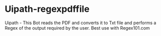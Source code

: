 # Uipath-regexpdffile
Uipath - This Bot reads the PDF and converts it to Txt file and performs a Regex of the output required by the user. Best use with Regex101.com
